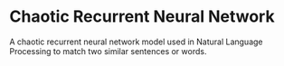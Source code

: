 # Chaotic Recurrent Neural Network

A chaotic recurrent neural network model used in Natural Language Processing to match two similar sentences or words.
